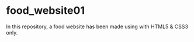 # food_website01
In this repository, a food website has been made using with HTML5 &amp; CSS3 only.
